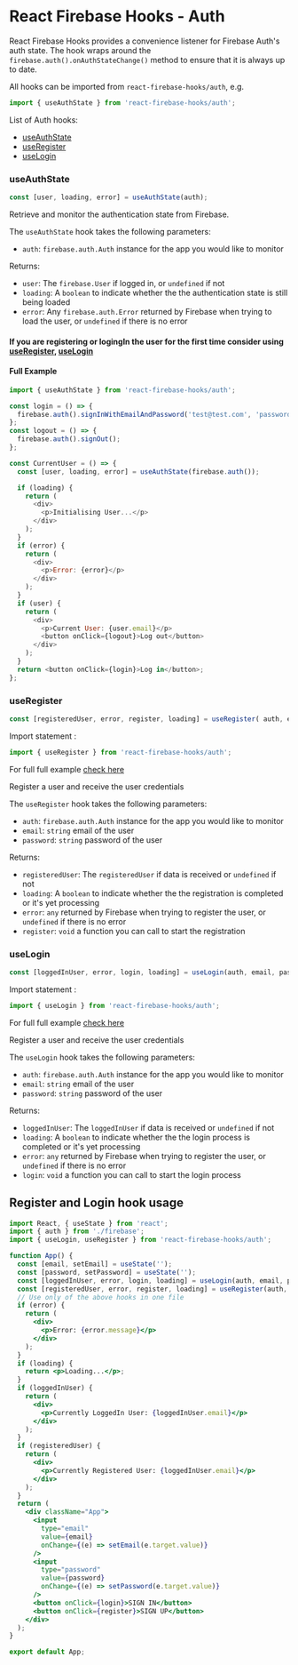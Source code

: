# React Firebase Hooks - Auth

React Firebase Hooks provides a convenience listener for Firebase Auth's auth state. The hook wraps around the `firebase.auth().onAuthStateChange()` method to ensure that it is always up to date.

All hooks can be imported from `react-firebase-hooks/auth`, e.g.

```js
import { useAuthState } from 'react-firebase-hooks/auth';
```

List of Auth hooks:

- [useAuthState](#useauthstate)
- [useRegister](#useregister)
- [useLogin](#uselogin)

### useAuthState

```js
const [user, loading, error] = useAuthState(auth);
```

Retrieve and monitor the authentication state from Firebase.

The `useAuthState` hook takes the following parameters:

- `auth`: `firebase.auth.Auth` instance for the app you would like to monitor

Returns:

- `user`: The `firebase.User` if logged in, or `undefined` if not
- `loading`: A `boolean` to indicate whether the the authentication state is still being loaded
- `error`: Any `firebase.auth.Error` returned by Firebase when trying to load the user, or `undefined` if there is no error

#### If you are registering or logingIn the user for the first time consider using [useRegister](#useregister), [useLogin](#uselogin)

#### Full Example

```js
import { useAuthState } from 'react-firebase-hooks/auth';

const login = () => {
  firebase.auth().signInWithEmailAndPassword('test@test.com', 'password');
};
const logout = () => {
  firebase.auth().signOut();
};

const CurrentUser = () => {
  const [user, loading, error] = useAuthState(firebase.auth());

  if (loading) {
    return (
      <div>
        <p>Initialising User...</p>
      </div>
    );
  }
  if (error) {
    return (
      <div>
        <p>Error: {error}</p>
      </div>
    );
  }
  if (user) {
    return (
      <div>
        <p>Current User: {user.email}</p>
        <button onClick={logout}>Log out</button>
      </div>
    );
  }
  return <button onClick={login}>Log in</button>;
};
```

### useRegister

```js
const [registeredUser, error, register, loading] = useRegister( auth, email, password );
```

Import statement :

```js
import { useRegister } from 'react-firebase-hooks/auth';
```

For full full example [check here](#register-and-login-hook-usage)

Register a user and receive the user credentials

The `useRegister` hook takes the following parameters:

- `auth`: `firebase.auth.Auth` instance for the app you would like to monitor
- `email`: `string` email of the user
- `password`: `string` password of the user

Returns:

- `registeredUser`: The `registeredUser` if data is received or `undefined` if not
- `loading`: A `boolean` to indicate whether the the registration is completed or it's yet processing
- `error`: `any` returned by Firebase when trying to register the user, or `undefined` if there is no error
- `register`: `void` a function you can call to start the registration

### useLogin

```js
const [loggedInUser, error, login, loading] = useLogin(auth, email, password);
```

Import statement :

```js
import { useLogin } from 'react-firebase-hooks/auth';
```

For full full example [check here](#register-and-login-hook-usage)

Register a user and receive the user credentials

The `useLogin` hook takes the following parameters:

- `auth`: `firebase.auth.Auth` instance for the app you would like to monitor
- `email`: `string` email of the user
- `password`: `string` password of the user

Returns:

- `loggedInUser`: The `loggedInUser` if data is received or `undefined` if not
- `loading`: A `boolean` to indicate whether the the login process is completed or it's yet processing
- `error`: `any` returned by Firebase when trying to register the user, or `undefined` if there is no error
- `login`: `void` a function you can call to start the login process

## Register and Login hook usage

```jsx
import React, { useState } from 'react';
import { auth } from './firebase';
import { useLogin, useRegister } from 'react-firebase-hooks/auth';

function App() {
  const [email, setEmail] = useState('');
  const [password, setPassword] = useState('');
  const [loggedInUser, error, login, loading] = useLogin(auth, email, password);
  const [registeredUser, error, register, loading] = useRegister(auth, email, password);
  // Use only of the above hooks in one file
  if (error) {
    return (
      <div>
        <p>Error: {error.message}</p>
      </div>
    );
  }
  if (loading) {
    return <p>Loading...</p>;
  }
  if (loggedInUser) {
    return (
      <div>
        <p>Currently LoggedIn User: {loggedInUser.email}</p>
      </div>
    );
  }
  if (registeredUser) {
    return (
      <div>
        <p>Currently Registered User: {loggedInUser.email}</p>
      </div>
    );
  }
  return (
    <div className="App">
      <input
        type="email"
        value={email}
        onChange={(e) => setEmail(e.target.value)}
      />
      <input
        type="password"
        value={password}
        onChange={(e) => setPassword(e.target.value)}
      />
      <button onClick={login}>SIGN IN</button>
      <button onClick={register}>SIGN UP</button>
    </div>
  );
}

export default App;
```
